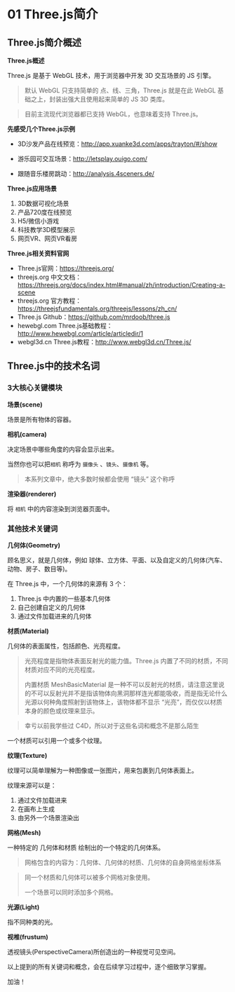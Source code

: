 # 01 Three.js简介

## Three.js简介概述

**Three.js概述**

Three.js 是基于 WebGL 技术，用于浏览器中开发 3D 交互场景的 JS 引擎。

> 默认 WebGL 只支持简单的 点、线、三角，Three.js 就是在此 WebGL 基础之上，封装出强大且使用起来简单的 JS 3D 类库。

> 目前主流现代浏览器都已支持 WebGL，也意味着支持 Three.js。



**先感受几个Three.js示例**

* 3D沙发产品在线预览：http://app.xuanke3d.com/apps/trayton/#/show
* 游乐园可交互场景：http://letsplay.ouigo.com/

* 跟随音乐楼房跳动：http://analysis.4sceners.de/



**Three.js应用场景**

1. 3D数据可视化场景
2. 产品720度在线预览
3. H5/微信小游戏
4. 科技教学3D模型展示
5. 网页VR、网页VR看房



**Three.js相关资料官网**

* Three.js官网：https://threejs.org/
* threejs.org 中文文档：https://threejs.org/docs/index.html#manual/zh/introduction/Creating-a-scene
* threejs.org 官方教程：https://threejsfundamentals.org/threejs/lessons/zh_cn/
* Three.js Github：https://github.com/mrdoob/three.js
* hewebgl.com Three.js基础教程：http://www.hewebgl.com/article/articledir/1
* webgl3d.cn Three.js教程：http://www.webgl3d.cn/Three.js/



## Three.js中的技术名词

### 3大核心关键模块

**场景(scene)**

场景是所有物体的容器。



**相机(camera)**

决定场景中哪些角度的内容会显示出来。

当然你也可以把`相机` 称呼为 `摄像头` 、`镜头`、`摄像机` 等。

> 本系列文章中，绝大多数时候都会使用 “镜头” 这个称呼



**渲染器(renderer)**

将 `相机` 中的内容渲染到浏览器页面中。



### 其他技术关键词

**几何体(Geometry)**

顾名思义，就是几何体，例如 球体、立方体、平面、以及自定义的几何体(汽车、动物、房子、数目等)。

在 Three.js 中，一个几何体的来源有 3 个：

1. Three.js 中内置的一些基本几何体
2. 自己创建自定义的几何体
3. 通过文件加载进来的几何体



**材质(Material)**

几何体的表面属性，包括颜色、光亮程度。

> 光亮程度是指物体表面反射光的能力值。Three.js 内置了不同的材质，不同材质对应不同的光亮程度。
>
> 内置材质 MeshBasicMaterial 是一种不可以反射光的材质，请注意这里说的不可以反射光并不是指该物体向黑洞那样连光都能吸收，而是指无论什么光源以何种角度照射到该物体上，该物体都不显示 “光亮”，而仅仅以材质本身的颜色或纹理来显示。

> 幸亏以前我学些过 C4D，所以对于这些名词和概念不是那么陌生

一个材质可以引用一个或多个纹理。



**纹理(Texture)**

纹理可以简单理解为一种图像或一张图片，用来包裹到几何体表面上。

纹理来源可以是：

1. 通过文件加载进来
2. 在画布上生成
3. 由另外一个场景渲染出



**网格(Mesh)**

一种特定的 几何体和材质 绘制出的一个特定的几何体系。

> 网格包含的内容为：几何体、几何体的材质、几何体的自身网格坐标体系

> 同一个材质和几何体可以被多个网格对象使用。
>
> 一个场景可以同时添加多个网格。



**光源(Light)**

指不同种类的光。



**视椎(frustum)**

透视镜头(PerspectiveCamera)所创造出的一种视觉可见空间。



以上提到的所有关键词和概念，会在后续学习过程中，逐个细致学习掌握。

加油！